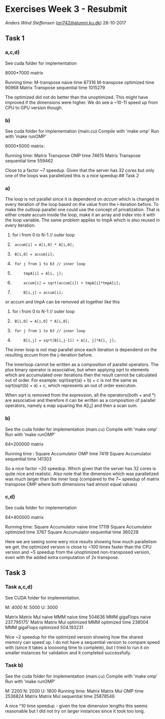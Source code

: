 # Exercises Week 3 - Resubmit
*Anders Wind Steffensen* (qrj742@alumni.ku.dk)
28-10-2017

## Task 1

### a,c,d)
See cuda folder for implementation

8000*7000 matrix

Running time:
    M-transpose naive time                   87316
    M-transpose optimized time               90968
    Matrix Transpose sequential time         1015279

The optimized did not do better than the unoptimized. This might have improved if the dimensions were higher. 
We do see a ~10-11 speed up from CPU to GPU version though.

### b)
See cuda folder for implementation (main.cu)
Compile with 'make omp'
Run with 'make runOMP'

6000*5000 matrix:

Running time:
    Matrix Transpose OMP time                74615
    Matrix Transpose sequential time         559462

Close to a factor ~7 speedup. Given that the server has 32 cores but only one of the loops was parallelized this is a nice speedup.## Task 2

### a)
The loop is not parallel since it is dependend on *accum* which is changed in every iteration of the loop based on the value from the i-iteration before.
To make the outloop parallel one could use the concept of privatization. That is either create accum inside the loop, make it an array and index into it with the loop variable.
The same problem applies to tmpA which is also reused in every iteration.

1. 	for i from 0 to N-1 // outer loop
2. 		accum[i] = A[i,0] * A[i,0];
3. 		B[i,0] = accum[i];
4. 		for j from 1 to 63 // inner loop
5. 			tmpA[i] = A[i, j];
6. 			accum[i] = sqrt(accum[i]) + tmpA[i]*tmpA[i];
7. 			B[i,j] = accum[i];

or accum and tmpA can be removed all together like this

1. 	for i from 0 to N-1 // outer loop
3. 		B[i,0] = A[i,0] * A[i,0];
4. 		for j from 1 to 63 // inner loop
7. 			B[i,j] = sqrt(B[i,j-1]) + A[i, j]*A[i, j];

The inner loop is not map parallel since each iteration is dependend on the resulting *accum* from the j-iteration before.

The innerloop cannot be written as a composition of parallel operators. The plus binary operator is associative, but when applying *sqrt* to elements which are accumulated over iterations then the result cannot be calculated out of order. For example: sqrt(sqrt(a) + b) + c is not the same as sqrt(sqrt(b) + a) + c, which represents an out of order execution. 

When sqrt is removed from the expression, all the operators(both + and *) are associative and therefore it can be written as a composition of parallel operators, namely a map squaring the A[i,j] and then a scan sum.

### b) 
See the cuda folder for implementation (main.cu)
Compile with 'make omp'
Run with 'make runOMP'

64*200000 matrix

Running time :
    Square Accumulator OMP time              7419
    Square Accumulator sequential time       141303

So a nice factor ~20 speedup. Which given that the server has 32 cores is quite nice and realistic. Also note that the dimension which was parallelized was much larger than the inner loop (compared to the 7~ speedup of matrix transpose OMP where both dimensions had almost equal values)

### c,d) 
See cuda folder for implementation

64*400000 matrix

Running time:
    Square Accumulator naive time            17119
    Square Accumulator optimized time        3767
    Square Accumulator sequential time       360228

Here we are seeing some wery nice results showing how much parallelism we get. the optimized version is close to ~100 times faster than the CPU version and ~5 speedup from the unoptimized non-transposed version, even with the added extra computation of 2x transpose.

## Task 3

### Task a,c,d)
See CUDA folder for implementation.

M: 4000 N: 5000 U: 3000

Matrix Matrix Mul naive
    MMM naive time           504636
    MMM gigaFlops naive      237.795175'
Matrix Matrix Mul optimized
    MMM optimized time       238004
    MMM gigaFlops optimized  504.193231

Nice ~2 speedup for the optimized version showing how the shared memory can speed up. 
I do not have a sequential version to compare speed with (since it takes a looooong time to complete), but I tried to run it on smaller instances for validation and it completed successfully. 

### Task b)
See the cuda folder for implementation (main.cu)
Compile with 'make omp'
Run with 'make runOMP'

M: 2200 N: 2000 U: 1800
Running time:
    Matrix Matrix Mul OMP time               2536824
    Matrix Matrix Mul sequential time        25878546

A nice ^10 time speedup - given the low dimension lengths this seems reasonable but I did not try on larger instances since it took too long.